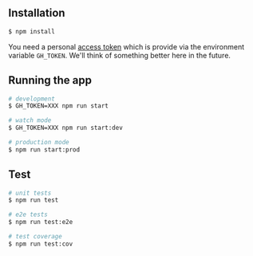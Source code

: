 ## Installation

```bash
$ npm install
```

You need a personal [access token](https://help.github.com/en/github/authenticating-to-github/creating-a-personal-access-token-for-the-command-line) which is provide via the environment variable `GH_TOKEN`.
We'll think of something better here in the future.

## Running the app

```bash
# development
$ GH_TOKEN=XXX npm run start

# watch mode
$ GH_TOKEN=XXX npm run start:dev

# production mode
$ npm run start:prod
```

## Test

```bash
# unit tests
$ npm run test

# e2e tests
$ npm run test:e2e

# test coverage
$ npm run test:cov
```
